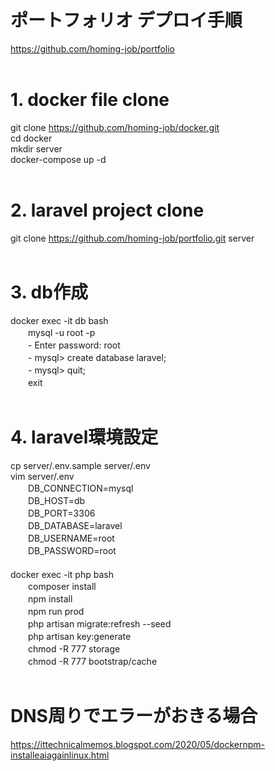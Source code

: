 # ポートフォリオ デプロイ手順
<a herf='https://github.com/homing-job/portfolio'>https://github.com/homing-job/portfolio</a><br>
<br>
# 1. docker file clone
git clone https://github.com/homing-job/docker.git<br>
cd docker<br>
mkdir server<br>
docker-compose up -d<br>
<br>
# 2. laravel project clone<br>
git clone https://github.com/homing-job/portfolio.git server<br>
<br>
# 3. db作成
docker exec -it db bash<br>
　　mysql -u root -p<br>
　　- Enter password: root<br>
　　- mysql> create database laravel;<br>
　　- mysql> quit;<br>
　　exit<br>
<br>
# 4. laravel環境設定
cp server/.env.sample server/.env<br>
vim server/.env<br>
　　DB_CONNECTION=mysql<br>
　　DB_HOST=db<br>
　　DB_PORT=3306<br>
　　DB_DATABASE=laravel<br>
　　DB_USERNAME=root<br>
　　DB_PASSWORD=root<br>
　　<br>
docker exec -it php bash<br>
　　composer install<br>
　　npm install<br>
　　npm run prod<br>
　　php artisan migrate:refresh --seed<br>
　　php artisan key:generate<br>
　　chmod -R 777 storage<br>
　　chmod -R 777 bootstrap/cache<br>
<br>
# DNS周りでエラーがおきる場合
https://ittechnicalmemos.blogspot.com/2020/05/dockernpm-installeaiagainlinux.html
